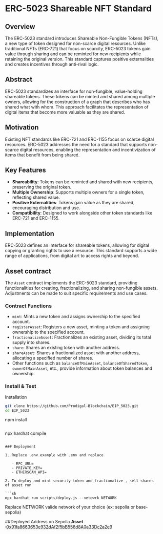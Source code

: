 # ERC-5023 Shareable NFT Standard

## Overview

The ERC-5023 standard introduces Shareable Non-Fungible Tokens (NFTs), a new type of token designed for non-scarce digital resources. Unlike traditional NFTs (ERC-721) that focus on scarcity, ERC-5023 tokens gain value through sharing and can be reminted for new recipients while retaining the original version. This standard captures positive externalities and creates incentives through anti-rival logic.

## Abstract

ERC-5023 standardizes an interface for non-fungible, value-holding shareable tokens. These tokens can be minted and shared among multiple owners, allowing for the construction of a graph that describes who has shared what with whom. This approach facilitates the representation of digital items that become more valuable as they are shared.

## Motivation

Existing NFT standards like ERC-721 and ERC-1155 focus on scarce digital resources. ERC-5023 addresses the need for a standard that supports non-scarce digital resources, enabling the representation and incentivization of items that benefit from being shared.

## Key Features

- **Shareability**: Tokens can be reminted and shared with new recipients, preserving the original token.
- **Multiple Ownership**: Supports multiple owners for a single token, reflecting shared value.
- **Positive Externalities**: Tokens gain value as they are shared, encouraging distribution and use.
- **Compatibility**: Designed to work alongside other token standards like ERC-721 and ERC-1155.

## Implementation

ERC-5023 defines an interface for shareable tokens, allowing for digital copying or granting rights to use a resource. This standard supports a wide range of applications, from digital art to access rights and beyond.

## Asset contract

The `Asset` contract implements the ERC-5023 standard, providing functionalities for creating, fractionalizing, and sharing non-fungible assets. Adjustments can be made to suit specific requirements and use cases.

### Contract Functions

- `mint`: Mints a new token and assigns ownership to the specified account.
- `registerAsset`: Registers a new asset, minting a token and assigning ownership to the specified account.
- `fractionalizeAsset`: Fractionalizes an existing asset, dividing its total supply into shares.
- `share`: Shares an existing token with another address.
- `shareAsset`: Shares a fractionalized asset with another address, allocating a specified number of shares.
- Other functions such as `balanceOfMainAsset`, `balanceOfSharedToken`, `ownerOfMainAsset`, etc., provide information about token balances and ownership.

### Install & Test

Installation

```bash
git clone https://github.com/Prodigal-Blockchain/EIP_5023.git
cd EIP_5023
```

npm install

```

```

npx hardhat compile

````

### Deployment

1. Replace .env.example with .env and replace

   - RPC_URL=
   - PRIVATE_KEY=
   - ETHERSCAN_API=

2. To deploy and mint security token and fractionalize , sell shares of asset run

```sh
npx hardhat run scripts/deploy.js --netowrk NETWORK
````

Replace NETWORK valide network of your choice (ex: sepolia or base-sepolia)

##Deployed Address on Sepolia
**Asset** :[0x91fa8663653e932dAf2f5bB556d8A0a33Dc2a2e9](https://sepolia.etherscan.io/address/0x91fa8663653e932dAf2f5bB556d8A0a33Dc2a2e9)
